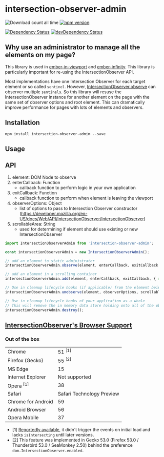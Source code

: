 intersection-observer-admin
==============================================================================
![Download count all time](https://img.shields.io/npm/dt/intersection-observer-admin.svg)
[![npm version](https://badge.fury.io/js/intersection-observer-admin.svg)](http://badge.fury.io/js/intersection-observer-admin)

[![Dependency Status](https://david-dm.org/snewcomer/intersection-observer-admin.svg)](https://david-dm.org/snewcomer/intersection-observer-admin)
[![devDependency Status](https://david-dm.org/snewcomer/intersection-observer-admin/dev-status.svg)](https://david-dm.org/snewcomer/intersection-observer-admin#info=devDependencies)

Why use an administrator to manage all the elements on my page?
------------------------------------------------------------------------------
This library is used in [ember-in-viewport](https://github.com/DockYard/ember-in-viewport) and [ember-infinity](https://github.com/ember-infinity/ember-infinity).  This library is particularly important for re-using the IntersectionObserver API.

Most implementations have one Intersection Observer for each target element or so called `sentinel`.  However, [IntersectionObserver.observe](https://developer.mozilla.org/en-US/docs/Web/API/IntersectionObserver/observe) can observer multiple `sentinels`.  So this library will resuse the IntersectionObserver instance for another element on the page with the same set of observer options and root element.  This can dramatically improve performance for pages with lots of elements and observers.

Installation
------------------------------------------------------------------------------

```
npm install intersection-observer-admin --save
```

Usage
------------------------------------------------------------------------------
## API

1. element: DOM Node to observe
2. enterCallback: Function
    - callback function to perform logic in your own application
3. exitCallback: Function
    - callback function to perform when element is leaving the viewport
4. observerOptions: Object
    - list of options to pass to Intersection Observer constructor (https://developer.mozilla.org/en-US/docs/Web/API/IntersectionObserver/IntersectionObserver)
4. scrollableArea: String
    - used for determining if element should use existing or new IntersectionObserver

```js
import IntersectionObserverAdmin from 'intersection-observer-admin';

const intersectionObserverAdmin = new IntersectionObserverAdmin();

// add an element to static administrator
intersectionObserverAdmin.observe(element, enterCallback, exitCallback, { root, rootMargin: '0px 0px 100px 0px', threshold: 0 });

// add an element in a scrolling container
intersectionObserverAdmin.add(element, enterCallback, exitCallback, { root, rootMargin: '0px 0px 100px 0px', threshold: 0 }, '.my-list');

// Use in cleanup lifecycle hooks (if applicable) from the element being observed
intersectionObserverAdmin.unobserve(element, observerOptions, scrollableArea);

// Use in cleanup lifecycle hooks of your application as a whole
// This will remove the in memory data store holding onto all of the observers
intersectionObserverAdmin.destroy();
```

[IntersectionObserver's Browser Support](https://platform-status.mozilla.org/)
------------------------------------------------------------------------------
### Out of the box

<table>
    <tr>
        <td>Chrome</td>
        <td>51 <sup>[1]</sup></td>
    </tr>
    <tr>
        <td>Firefox (Gecko)</td>
        <td>55 <sup>[2]</sup></td>
    </tr>
    <tr>
        <td>MS Edge</td>
        <td>15</td>
    </tr>
    <tr>
        <td>Internet Explorer</td>
        <td>Not supported</td>
    </tr>
    <tr>
        <td>Opera <sup>[1]</sup></td>
        <td>38</td>
    </tr>
    <tr>
        <td>Safari</td>
        <td>Safari Technology Preview</td>
    </tr>
    <tr>
        <td>Chrome for Android</td>
        <td>59</td>
    </tr>
    <tr>
        <td>Android Browser</td>
        <td>56</td>
    </tr>
    <tr>
        <td>Opera Mobile</td>
        <td>37</td>
    </tr>
</table>

* [1] [Reportedly available](https://www.chromestatus.com/features/5695342691483648), it didn't trigger the events on initial load and lacks `isIntersecting` until later versions.
* [2] This feature was implemented in Gecko 53.0 (Firefox 53.0 / Thunderbird 53.0 / SeaMonkey 2.50) behind the preference `dom.IntersectionObserver.enabled`.
